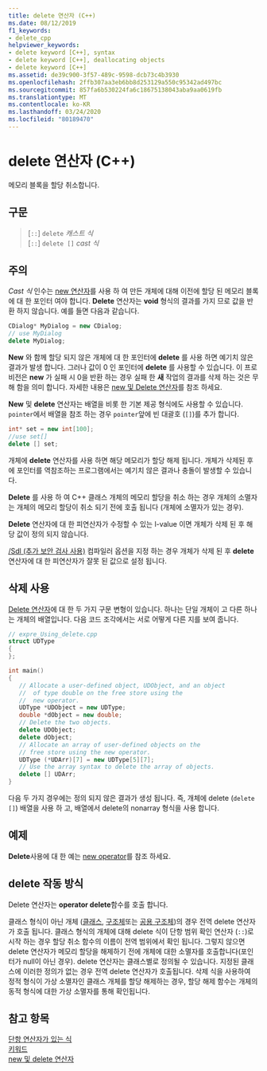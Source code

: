 ```yaml
---
title: delete 연산자 (C++)
ms.date: 08/12/2019
f1_keywords:
- delete_cpp
helpviewer_keywords:
- delete keyword [C++], syntax
- delete keyword [C++], deallocating objects
- delete keyword [C++]
ms.assetid: de39c900-3f57-489c-9598-dcb73c4b3930
ms.openlocfilehash: 2ffb307aa3eb6bb8d253129a550c95342ad497bc
ms.sourcegitcommit: 857fa6b530224fa6c18675138043aba9aa0619fb
ms.translationtype: MT
ms.contentlocale: ko-KR
ms.lasthandoff: 03/24/2020
ms.locfileid: "80189470"
---
```

# <a name="delete-operator-c"></a>delete 연산자 (C++)

메모리 블록을 할당 취소합니다.

## <a name="syntax"></a>구문

> [`::`] `delete` *캐스트 식*\
> [`::`] `delete []` *cast 식*

## <a name="remarks"></a>주의

*Cast 식* 인수는 [new 연산자](../cpp/new-operator-cpp.md)를 사용 하 여 만든 개체에 대해 이전에 할당 된 메모리 블록에 대 한 포인터 여야 합니다. **Delete** 연산자는 **void** 형식의 결과를 가지 므로 값을 반환 하지 않습니다. 예를 들면 다음과 같습니다.

```cpp
CDialog* MyDialog = new CDialog;
// use MyDialog
delete MyDialog;
```

**New** 와 함께 할당 되지 않은 개체에 대 한 포인터에 **delete** 를 사용 하면 예기치 않은 결과가 발생 합니다. 그러나 값이 0 인 포인터에 **delete** 를 사용할 수 있습니다. 이 프로 비전은 **new** 가 실패 시 0을 반환 하는 경우 실패 한 **새** 작업의 결과를 삭제 하는 것은 무해 함을 의미 합니다. 자세한 내용은 [new 및 Delete 연산자](../cpp/new-and-delete-operators.md)를 참조 하세요.

**New** 및 **delete** 연산자는 배열을 비롯 한 기본 제공 형식에도 사용할 수 있습니다. `pointer`에서 배열을 참조 하는 경우 `pointer`앞에 빈 대괄호 (`[]`)를 추가 합니다.

```cpp
int* set = new int[100];
//use set[]
delete [] set;
```

개체에 **delete** 연산자를 사용 하면 해당 메모리가 할당 해제 됩니다. 개체가 삭제된 후에 포인터를 역참조하는 프로그램에서는 예기치 않은 결과나 충돌이 발생할 수 있습니다.

**Delete** 를 사용 하 여 C++ 클래스 개체의 메모리 할당을 취소 하는 경우 개체의 소멸자는 개체의 메모리 할당이 취소 되기 전에 호출 됩니다 (개체에 소멸자가 있는 경우).

**Delete** 연산자에 대 한 피연산자가 수정할 수 있는 l-value 이면 개체가 삭제 된 후 해당 값이 정의 되지 않습니다.

[/Sdl (추가 보안 검사 사용)](/cpp/build/reference/sdl-enable-additional-security-checks) 컴파일러 옵션을 지정 하는 경우 개체가 삭제 된 후 **delete** 연산자에 대 한 피연산자가 잘못 된 값으로 설정 됩니다.

## <a name="using-delete"></a>삭제 사용

[Delete 연산자](../cpp/delete-operator-cpp.md)에 대 한 두 가지 구문 변형이 있습니다. 하나는 단일 개체이 고 다른 하나는 개체의 배열입니다. 다음 코드 조각에서는 서로 어떻게 다른 지를 보여 줍니다.

```cpp
// expre_Using_delete.cpp
struct UDType
{
};

int main()
{
   // Allocate a user-defined object, UDObject, and an object
   //  of type double on the free store using the
   //  new operator.
   UDType *UDObject = new UDType;
   double *dObject = new double;
   // Delete the two objects.
   delete UDObject;
   delete dObject;
   // Allocate an array of user-defined objects on the
   // free store using the new operator.
   UDType (*UDArr)[7] = new UDType[5][7];
   // Use the array syntax to delete the array of objects.
   delete [] UDArr;
}
```

다음 두 가지 경우에는 정의 되지 않은 결과가 생성 됩니다. 즉, 개체에 delete (`delete []`) 배열을 사용 하 고, 배열에서 delete의 nonarray 형식을 사용 합니다.

## <a name="example"></a>예제

**Delete**사용에 대 한 예는 [new operator](../cpp/new-operator-cpp.md)를 참조 하세요.

## <a name="how-delete-works"></a>delete 작동 방식

Delete 연산자는 **operator delete**함수를 호출 합니다.

클래스 형식이 아닌 개체 ([클래스](../cpp/class-cpp.md), [구조체](../cpp/struct-cpp.md)또는 [공용 구조체](../cpp/unions.md))의 경우 전역 delete 연산자가 호출 됩니다. 클래스 형식의 개체에 대해 delete 식이 단항 범위 확인 연산자 (`::`)로 시작 하는 경우 할당 취소 함수의 이름이 전역 범위에서 확인 됩니다. 그렇지 않으면 delete 연산자가 메모리 할당을 해제하기 전에 개체에 대한 소멸자를 호출합니다(포인터가 null이 아닌 경우). delete 연산자는 클래스별로 정의될 수 있습니다. 지정된 클래스에 이러한 정의가 없는 경우 전역 delete 연산자가 호출됩니다. 삭제 식을 사용하여 정적 형식이 가상 소멸자인 클래스 개체를 할당 해제하는 경우, 할당 해제 함수는 개체의 동적 형식에 대한 가상 소멸자를 통해 확인됩니다.

## <a name="see-also"></a>참고 항목

[단항 연산자가 있는 식](../cpp/expressions-with-unary-operators.md)\
[키워드](../cpp/keywords-cpp.md)\
[new 및 delete 연산자](../cpp/new-and-delete-operators.md)
